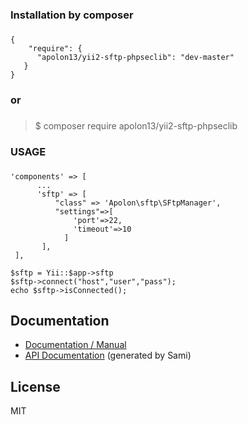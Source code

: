 
### Installation by composer
###
```
{
    "require": {
      "apolon13/yii2-sftp-phpseclib": "dev-master"
   }
}
```
 ### or
 ###

>$ composer require apolon13/yii2-sftp-phpseclib

### USAGE
###
```
'components' => [
      ...
      'sftp' => [
          "class" => 'Apolon\sftp\SFtpManager',
          "settings"=>[
              'port'=>22,
              'timeout'=>10
            ]
       ],
 ],
 
$sftp = Yii::$app->sftp
$sftp->connect("host","user","pass");
echo $sftp->isConnected();
```

## Documentation

* [Documentation / Manual](http://phpseclib.sourceforge.net/)
* [API Documentation](https://api.phpseclib.org/master/) (generated by Sami)




License
----

MIT
#
